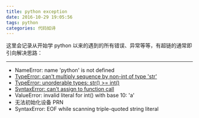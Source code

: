 ```yaml
---
title: python exception
date: 2016-10-29 19:05:56
tags: python
categories: 代码如诗
---
```


这里会记录从开始学 python 以来的遇到的所有错误、异常等等，有超链的通常即引向解决思路：

---

- NameError: name 'python' is not defined
- [TypeError: can't multiply sequence by non-int of type 'str'](http://stackoverflow.com/questions/1204744/typeerror-cant-multiply-sequence-by-non-int-of-type-str)
- [TypeError: unorderable types: str() >= int()](http://stackoverflow.com/questions/18262398/pythone-3-3-2-age-24-typeerror-unorderable-types-str-int)
- [SyntaxError: can't assign to function call](http://stackoverflow.com/questions/27669516/syntaxerror-cant-assign-to-function-call-in-python)
- ValueError: invalid literal for int() with base 10: 'a'
- 无法初始化设备 PRN
- SyntaxError: EOF while scanning triple-quoted string literal
